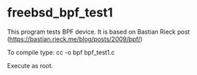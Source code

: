 # freebsd_bpf_test1

This program tests BPF device.
It is based on Bastian Rieck post (https://bastian.rieck.me/blog/posts/2009/bpf/)

To compile type:
cc -o bpf bpf_test1.c

Execute as root.
